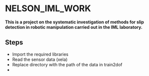 # NELSON_IML_WORK

**This is a project on the systematic investigation of methods for slip detection in robotic manipulation carried out in the IML laboratory.**

## Steps
- Import the required libraries
- Read the sensor data (xela) 
 - Replace directory with the path of the data in train2dof 
- 
